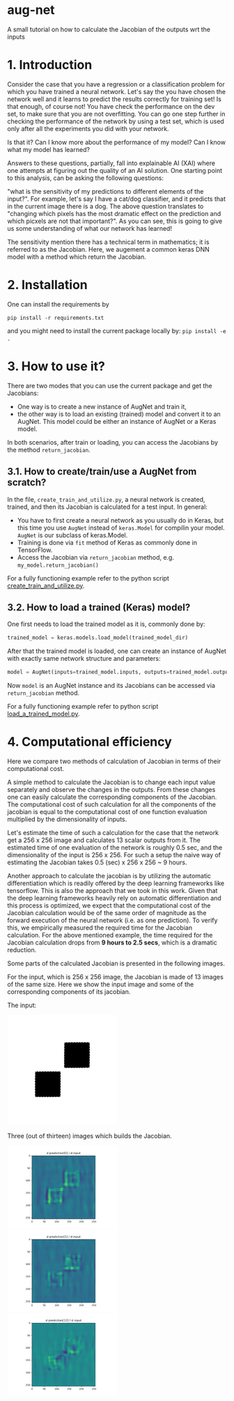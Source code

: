 # aug-net
A small tutorial on how to calculate the Jacobian of the outputs wrt the inputs


# 1. Introduction

Consider the case that you have a regression or a classification problem for which you have trained a neural network. Let's say the you have chosen the network well and it learns to predict the results correctly for training set! Is that enough, of course not! You have check the performance on the dev set, to make sure that you are not overfitting. You can go one step further in checking the performance of the network by using a test set, which is used only after all the experiments you did with your network.

Is that it? Can I know more about the performance of my model? Can I know what my model has learned?

Answers to these questions, partially, fall into explainable AI (XAI) where one attempts at figuring out the quality of an AI solution. One starting point to this analysis, can be asking the following questions:

"what is the sensitivity of my predictions to different elements of the input?". For example, let's say I have a cat/dog classifier, and it predicts that in the current image there is a dog. The above question translates to "changing which pixels has the most dramatic effect on the prediction and which picxels are not that important?". As you can see, this is going to give us some understanding of what our network has learned!


The sensitivity mention there has a technical term in mathematics; it is referred to as the Jacobian. Here, we augement a common keras DNN model with a method which return the Jacobian.

# 2. Installation
One can install the requirements by 

```
pip install -r requirements.txt
```

and you might need to install the current package locally by:
```pip install -e .```
# 3. How to use it?
There are two modes that you can use the current package and get the Jacobians:
* One way is to create a new instance of
AugNet and train it, 
* the other way is to load an existing (trained) model and convert it to an AugNet. This model could be either an 
instance of AugNet or a Keras model.

In both scenarios, after train or loading, you can access the Jacobians by the method ```return_jacobian```.
## 3.1. How to create/train/use a AugNet from scratch?
In the file, ```create_train_and_utilize.py```, a neural network is created, trained, and then its Jacobian is calculated for a test input. In general:
* You have to first create a neural network as you usually do in Keras, but this time you use ```AugNet``` instead of ```keras.Model``` for compilin your model. ```AugNet``` is our subclass of keras.Model.
* Training is done via ```fit``` method of Keras as commonly done in TensorFlow.
* Access the Jacobian via ```return_jacobian``` method, e.g. ```my_model.return_jacobian()```

For a fully functioning example refer to the python script [create_train_and_utilize.py](create_train_and_utilize.py).
## 3.2. How to load a trained (Keras) model?
One first needs to load the trained model as it is, commonly done by:
```python
trained_model = keras.models.load_model(trained_model_dir)
```
After that the trained model is loaded, one can create an instance of AugNet with exactly same network structure and
parameters:
```python
model = AugNet(inputs=trained_model.inputs, outputs=trained_model.outputs)
```

Now ```model``` is an AugNet instance and its Jacobians can be accessed via ```return_jacobian``` method. 

For a fully functioning example refer to python script [load_a_trained_model.py](./load_a_trained_model.py).

# 4. Computational efficiency
Here we compare two methods of calculation of Jacobian in terms of their computational cost.

A simple method to calculate the Jacobian is to change each input value separately
and observe the changes in the outputs. From these changes one can easily calculate the corresponding components of the Jacobian.
The computational cost of such calculation for all the components of the jacobian is equal to the
computational cost of one function evaluation multiplied by the dimensionality of inputs. 

Let's estimate the time of such a calculation for the case that the network get a 256 x 256 image and calculates
13 scalar outputs from it. The estimated time of one evaluation of the network is roughly 0.5 sec, and the dimensionality of
the input is 256 x 256. For such a setup the naive way of estimating the Jacobian takes 0.5 (sec) x 256 x 256 ~ 9 hours.

Another approach to calculate the jacobian is by utilizing the automatic differentiation which is  readily offered by 
the deep learning frameworks like tensorflow. This is also the approach that we took in this work. Given that the deep learning
frameworks heavily rely on automatic differentiation and this process is optimized, we expect that the computational
cost of the Jacobian calculation would be of the same order of magnitude as the forward execution of the neural network
(i.e. as one prediction). To verify this, we empirically measured the required time for the Jacobian calculation. 
For the above mentioned example, the time required for the Jacobian calculation drops from **9 hours to 2.5 secs**, which is a dramatic 
reduction.

Some parts of the calculated Jacobian is presented in the following images.

For the input, which is 256 x 256 image, the Jacobian is made of 13 images of the same size. Here we show 
the input image and some of the corresponding components of its jacobian.

The input:

<img src="./sample_input/sample_input.jpg" width="50%">

Three (out of thirteen) images which builds the Jacobian. 

<img src="./jacobian_results/d_pred_0d_image.png" width="50%">
<img src="./jacobian_results/d_pred_1d_image.png" width="50%">
<img src="./jacobian_results/d_pred_12d_image.png" width="50%">

